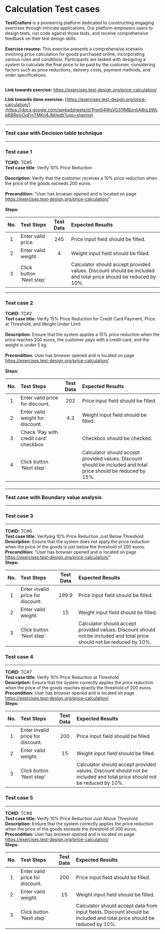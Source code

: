 # Calculation Test cases #

**TestCrafters** is a pioneering platform dedicated to constructing engaging exercises through intricate applications. Our platform empowers users to design tests, run code against those tests, and receive comprehensive feedback on their test design skills.<br>
<br>
**Exercise resume:** This exercise presents a comprehensive scenario involving price calculation for goods purchased online, incorporating various rules and conditions. Participants are tasked with designing a system to calculate the final price to be paid by the customer, considering factors such as price reductions, delivery costs, payment methods, and order specifications.<br>
<br>

**Link towards exercise:** https://exercises.test-design.org/price-calculation/

**Link towards done exercise:** [https://exercises.test-design.org/price-calculation/](https://docs.google.com/spreadsheets/d/1hwt04WsVG31fMBzntjA8nLbWcb6BRelyOqFmTMKn4JM/edit?usp=sharing)

### <hr>Test case with Decision table technique</hr>
<hr>

### Test case 1 ###

**TC#ID:** TC#5 <br>
**Test case title:** Verify 10% Price Reduction <br><br>
**Description:** Verify that the customer receives a 10% price reduction when the price of the goods exceeds 200 euros. <br><br>
**Precondition:** "User has browser opened and is located on page https://exercises.test-design.org/price-calculation/" <br><br>
**Steps:**

|No.|Test Steps|Test Data|Expected Results|
| :-: | :- | :-: | :- |
|1|Enter valid price.|245|Price input field should be filled.|
|2|Enter valid weight.|4|Weight input field should be filled.|
|3|Click button 'Next step'||Calculator should accept provided values. Discount should be included and total price should be reduced by 10%|

<hr>

### Test case 2 ###

**TC#ID:** TC#2 <br>
**Test case title:** Verify 15% Price Reduction for Credit Card Payment, Price at Threshold, and Weight Under Limit <br><br>
**Description:** Ensure that the system applies a 15% price reduction when the price reaches 200 euros, the customer pays with a credit card, and the weight is under 5 kg. <br><br>
**Precondition:** User has browser opened and is located on page https://exercises.test-design.org/price-calculation/ <br><br>
**Steps:**

|No.|Test Steps|Test Data|Expected Results|
| :-: | :- | :-: | :- |
|1|Enter valid price for discount.|202|Price input field should be filled.|
|2|Enter valid weight for discount.|4.3|Weight input field should be filled.|
|3|Check 'Pay with credit card' checkbox.||Checkbox should be checked.|
|4|Click button 'Next step'||Calculator should accept provided values. Discount should be included and total price should be reduced by 15%.|

### <hr>Test case with Boundary value analysis</hr>
<hr>

### Test case 3 ###
<hr>

**TC#ID:** TC#6 <br>
**Test case title:** Verifying 10% Price Reduction Just Below Threshold <br>
**Description:** Ensure that the system does not apply the price reduction when the price of the goods is just below the threshold of 200 euros. <br>
**Precondition:** "User has browser opened and is located on page https://exercises.test-design.org/price-calculation/" <br>
**Steps:**

|No.|Test Steps|Test Data|Expected Results|
| :-: | :- | :-: | :- |
|1|Enter invalid price for discount.|199.9|Price input field should be filled.|
|2|Enter valid weight.|15|Weight input field should be filled.|
|3|Click button 'Next step'||Calculator should accept provided values. Discount should not be included and total price should not be reduced by 10%.|

### Test case 4 ###
<hr>

**TC#ID:** TC#7 <br>
**Test case title:** Verify 10% Price Reduction at Threshold <br>
**Description:** Ensure that the system correctly applies the price reduction when the price of the goods reaches exactly the threshold of 200 euros. <br>
**Precondition:** User has browser opened and is located on page https://exercises.test-design.org/price-calculation/ <br>
**Steps:**

|No.|Test Steps|Test Data|Expected Results|
| :-: | :- | :-: | :- |
|1|Enter invalid price for discount.|200|Price input field should be filled.|
|2|Enter valid weight.|15|Weight input field should be filled.|
|3|Click button 'Next step'||Calculator should accept provided values. Discount should not be included and total price should not be reduced by 10%.|

### Test case 5 ###
<hr>

**TC#ID:** TC#8 <br>
**Test case title:** Verify 10% Price Reduction Just Above Threshold <br>
**Description:** Ensure that the system correctly applies the price reduction when the price of the goods exceeds the threshold of 200 euros. <br>
**Precondition:** User has browser opened and is located on page https://exercises.test-design.org/price-calculation/ <br>
**Steps:**

|No.|Test Steps|Test Data|Expected Results|
| :-: | :- | :-: | :- |
|1|Enter valid price for discount.|200|Price input field should be filled.|
|2|Enter valid weight.|15|Weight input field should be filled.|
|3|Click button 'Next step'||Calculator should accept data from input fields. Discount should be included and total price should be reduced by 10%.|
